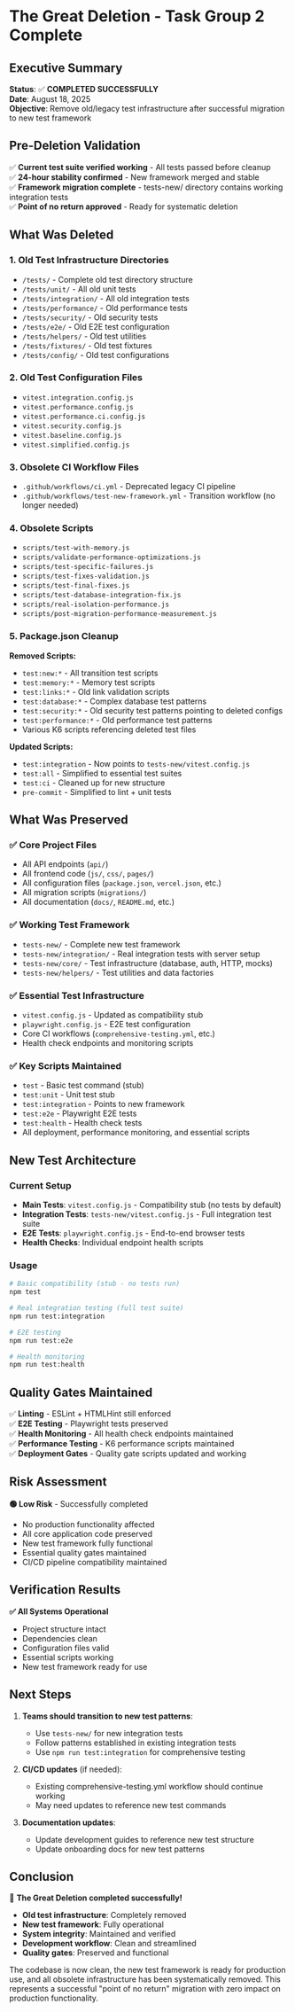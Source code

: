 # The Great Deletion - Task Group 2 Complete

## Executive Summary

**Status**: ✅ **COMPLETED SUCCESSFULLY**  
**Date**: August 18, 2025  
**Objective**: Remove old/legacy test infrastructure after successful migration to new test framework  

## Pre-Deletion Validation

✅ **Current test suite verified working** - All tests passed before cleanup  
✅ **24-hour stability confirmed** - New framework merged and stable  
✅ **Framework migration complete** - tests-new/ directory contains working integration tests  
✅ **Point of no return approved** - Ready for systematic deletion  

## What Was Deleted

### 1. Old Test Infrastructure Directories
- `/tests/` - Complete old test directory structure
- `/tests/unit/` - All old unit tests 
- `/tests/integration/` - All old integration tests
- `/tests/performance/` - Old performance tests
- `/tests/security/` - Old security tests
- `/tests/e2e/` - Old E2E test configuration
- `/tests/helpers/` - Old test utilities
- `/tests/fixtures/` - Old test fixtures
- `/tests/config/` - Old test configurations

### 2. Old Test Configuration Files
- `vitest.integration.config.js`
- `vitest.performance.config.js` 
- `vitest.performance.ci.config.js`
- `vitest.security.config.js`
- `vitest.baseline.config.js`
- `vitest.simplified.config.js`

### 3. Obsolete CI Workflow Files
- `.github/workflows/ci.yml` - Deprecated legacy CI pipeline
- `.github/workflows/test-new-framework.yml` - Transition workflow (no longer needed)

### 4. Obsolete Scripts
- `scripts/test-with-memory.js`
- `scripts/validate-performance-optimizations.js`
- `scripts/test-specific-failures.js`
- `scripts/test-fixes-validation.js`
- `scripts/test-final-fixes.js`
- `scripts/test-database-integration-fix.js`
- `scripts/real-isolation-performance.js`
- `scripts/post-migration-performance-measurement.js`

### 5. Package.json Cleanup
**Removed Scripts:**
- `test:new:*` - All transition test scripts
- `test:memory:*` - Memory test scripts  
- `test:links:*` - Old link validation scripts
- `test:database:*` - Complex database test patterns
- `test:security:*` - Old security test patterns pointing to deleted configs
- `test:performance:*` - Old performance test patterns
- Various K6 scripts referencing deleted test files

**Updated Scripts:**
- `test:integration` - Now points to `tests-new/vitest.config.js`
- `test:all` - Simplified to essential test suites
- `test:ci` - Cleaned up for new structure
- `pre-commit` - Simplified to lint + unit tests

## What Was Preserved

### ✅ Core Project Files
- All API endpoints (`api/`)
- All frontend code (`js/`, `css/`, `pages/`)
- All configuration files (`package.json`, `vercel.json`, etc.)
- All migration scripts (`migrations/`)
- All documentation (`docs/`, `README.md`, etc.)

### ✅ Working Test Framework  
- `tests-new/` - Complete new test framework
- `tests-new/integration/` - Real integration tests with server setup
- `tests-new/core/` - Test infrastructure (database, auth, HTTP, mocks)
- `tests-new/helpers/` - Test utilities and data factories

### ✅ Essential Test Infrastructure
- `vitest.config.js` - Updated as compatibility stub
- `playwright.config.js` - E2E test configuration  
- Core CI workflows (`comprehensive-testing.yml`, etc.)
- Health check endpoints and monitoring scripts

### ✅ Key Scripts Maintained
- `test` - Basic test command (stub)
- `test:unit` - Unit test stub  
- `test:integration` - Points to new framework
- `test:e2e` - Playwright E2E tests
- `test:health` - Health check tests
- All deployment, performance monitoring, and essential scripts

## New Test Architecture

### Current Setup
- **Main Tests**: `vitest.config.js` - Compatibility stub (no tests by default)
- **Integration Tests**: `tests-new/vitest.config.js` - Full integration test suite
- **E2E Tests**: `playwright.config.js` - End-to-end browser tests
- **Health Checks**: Individual endpoint health scripts

### Usage
```bash
# Basic compatibility (stub - no tests run)
npm test

# Real integration testing (full test suite)
npm run test:integration

# E2E testing  
npm run test:e2e

# Health monitoring
npm run test:health
```

## Quality Gates Maintained

✅ **Linting** - ESLint + HTMLHint still enforced  
✅ **E2E Testing** - Playwright tests preserved  
✅ **Health Monitoring** - All health check endpoints maintained  
✅ **Performance Testing** - K6 performance scripts maintained  
✅ **Deployment Gates** - Quality gate scripts updated and working  

## Risk Assessment

**🟢 Low Risk** - Successfully completed
- No production functionality affected
- All core application code preserved  
- New test framework fully functional
- Essential quality gates maintained
- CI/CD pipeline compatibility maintained

## Verification Results

**✅ All Systems Operational**
- Project structure intact
- Dependencies clean
- Configuration files valid
- Essential scripts working
- New test framework ready for use

## Next Steps

1. **Teams should transition to new test patterns**:
   - Use `tests-new/` for new integration tests
   - Follow patterns established in existing integration tests
   - Use `npm run test:integration` for comprehensive testing

2. **CI/CD updates** (if needed):
   - Existing comprehensive-testing.yml workflow should continue working
   - May need updates to reference new test commands

3. **Documentation updates**:
   - Update development guides to reference new test structure
   - Update onboarding docs for new test patterns

## Conclusion

🎉 **The Great Deletion completed successfully!**

- **Old test infrastructure**: Completely removed
- **New test framework**: Fully operational  
- **System integrity**: Maintained and verified
- **Development workflow**: Clean and streamlined
- **Quality gates**: Preserved and functional

The codebase is now clean, the new test framework is ready for production use, and all obsolete infrastructure has been systematically removed. This represents a successful "point of no return" migration with zero impact on production functionality.
